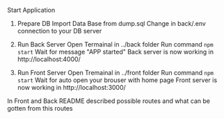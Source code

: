 Start Application

1) Prepare DB
    Import Data Base from dump.sql
    Change in back/.env connection to your DB server

2) Run Back Server
    Open Termainal in ../back folder
    Run command `npm start`
    Wait for message "APP started"
    Back server is now working in http://localhost:4000/

3) Run Front Server
    Open Tremainal in ../front folder
    Run command `npm start`
    Wait for auto open your brouser with home page
    Front server is now working in http://localhost:3000/

In Front and Back README described possible routes and what can be gotten from this routes